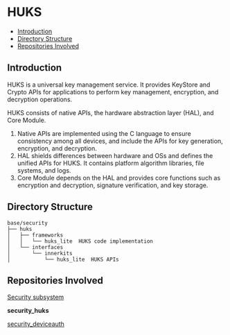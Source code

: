 # HUKS<a name="EN-US_TOPIC_0000001133264329"></a>

-   [Introduction](#section19960105154710)
-   [Directory Structure](#section11146193674920)
-   [Repositories Involved](#section1554141575016)

## Introduction<a name="section19960105154710"></a>

HUKS is a universal key management service. It provides KeyStore and Crypto APIs for applications to perform key management, encryption, and decryption operations.

HUKS consists of native APIs, the hardware abstraction layer \(HAL\), and Core Module.

1.  Native APIs are implemented using the C language to ensure consistency among all devices, and include the APIs for key generation, encryption, and decryption.
2.  HAL shields differences between hardware and OSs and defines the unified APIs for HUKS. It contains platform algorithm libraries, file systems, and logs.
3.  Core Module depends on the HAL and provides core functions such as encryption and decryption, signature verification, and key storage.

## Directory Structure<a name="section11146193674920"></a>

```
base/security
├── huks
│   ├── frameworks
│   │   └── huks_lite  HUKS code implementation
│   └── interfaces
│       └── innerkits
│           └── huks_lite  HUKS APIs
```

## Repositories Involved<a name="section1554141575016"></a>

[Security subsystem](https://gitee.com/openharmony/docs/blob/master/en/readme/security-subsystem.md)

**security\_huks**

[security\_deviceauth](https://gitee.com/openharmony/security_deviceauth/blob/master/README.md)

